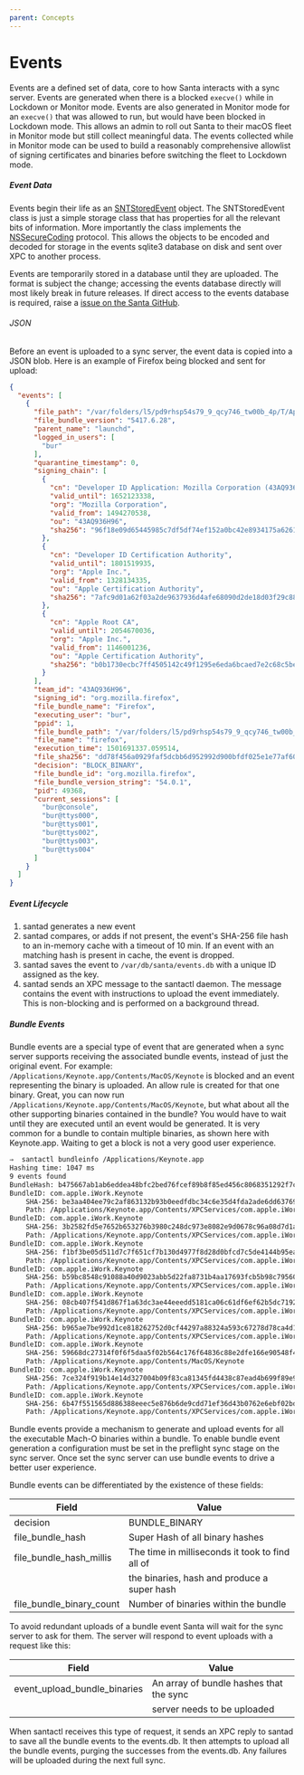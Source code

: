 ```yaml
---
parent: Concepts
---
```


# Events

Events are a defined set of data, core to how Santa interacts with a sync
server. Events are generated when there is a blocked `execve()` while in
Lockdown or Monitor mode. Events are also generated in Monitor mode for an
`execve()` that was allowed to run, but would have been blocked in Lockdown
mode. This allows an admin to roll out Santa to their macOS fleet in Monitor
mode but still collect meaningful data. The events collected while in Monitor
mode can be used to build a reasonably comprehensive allowlist of signing
certificates and binaries before switching the fleet to Lockdown mode.

##### Event Data

Events begin their life as an
[SNTStoredEvent](https://github.com/google/santa/blob/master/Source/common/SNTStoredEvent.h)
object. The SNTStoredEvent class is just a simple storage class that has
properties for all the relevant bits of information. More importantly the class
implements the
[NSSecureCoding](https://developer.apple.com/documentation/foundation/nssecurecoding?language=objc)
protocol. This allows the objects to be encoded and decoded for storage in the
events sqlite3 database on disk and sent over XPC to another process.

Events are temporarily stored in a database until they are uploaded. The format
is subject the change; accessing the events database directly will most likely
break in future releases. If direct access to the events database is required,
raise a [issue on the Santa GitHub](https://github.com/google/santa/issues).

###### JSON

Before an event is uploaded to a sync server, the event data is copied into a
JSON blob. Here is an example of Firefox being blocked and sent for upload:

```json
{
  "events": [
    {
      "file_path": "/var/folders/l5/pd9rhsp54s79_9_qcy746_tw00b_4p/T/AppTranslocation/254C1357-7461-457B-B734-A0FDAF0F26D9/d/Firefox.app/Contents/MacOS",
      "file_bundle_version": "5417.6.28",
      "parent_name": "launchd",
      "logged_in_users": [
        "bur"
      ],
      "quarantine_timestamp": 0,
      "signing_chain": [
        {
          "cn": "Developer ID Application: Mozilla Corporation (43AQ936H96)",
          "valid_until": 1652123338,
          "org": "Mozilla Corporation",
          "valid_from": 1494270538,
          "ou": "43AQ936H96",
          "sha256": "96f18e09d65445985c7df5df74ef152a0bc42e8934175a626180d9700c343e7b"
        },
        {
          "cn": "Developer ID Certification Authority",
          "valid_until": 1801519935,
          "org": "Apple Inc.",
          "valid_from": 1328134335,
          "ou": "Apple Certification Authority",
          "sha256": "7afc9d01a62f03a2de9637936d4afe68090d2de18d03f29c88cfb0b1ba63587f"
        },
        {
          "cn": "Apple Root CA",
          "valid_until": 2054670036,
          "org": "Apple Inc.",
          "valid_from": 1146001236,
          "ou": "Apple Certification Authority",
          "sha256": "b0b1730ecbc7ff4505142c49f1295e6eda6bcaed7e2c68c5be91b5a11001f024"
        }
      ],
      "team_id": "43AQ936H96",
      "signing_id": "org.mozilla.firefox",
      "file_bundle_name": "Firefox",
      "executing_user": "bur",
      "ppid": 1,
      "file_bundle_path": "/var/folders/l5/pd9rhsp54s79_9_qcy746_tw00b_4p/T/AppTranslocation/254C1357-7461-457B-B734-A0FDAF0F26D9/d/Firefox.app",
      "file_name": "firefox",
      "execution_time": 1501691337.059514,
      "file_sha256": "dd78f456a0929faf5dcbb6d952992d900bfdf025e1e77af60f0b029f0b85bf09",
      "decision": "BLOCK_BINARY",
      "file_bundle_id": "org.mozilla.firefox",
      "file_bundle_version_string": "54.0.1",
      "pid": 49368,
      "current_sessions": [
        "bur@console",
        "bur@ttys000",
        "bur@ttys001",
        "bur@ttys002",
        "bur@ttys003",
        "bur@ttys004"
      ]
    }
  ]
}
```

##### Event Lifecycle

1.  santad generates a new event
2.  santad compares, or adds if not present, the event's SHA-256 file hash to an
    in-memory cache with a timeout of 10 min. If an event with an matching hash
    is present in cache, the event is dropped.
3.  santad saves the event to `/var/db/santa/events.db` with a unique ID
    assigned as the key.
4.  santad sends an XPC message to the santactl daemon. The message contains the
    event with instructions to upload the event immediately. This is
    non-blocking and is performed on a background thread.

##### Bundle Events

Bundle events are a special type of event that are generated when a sync server
supports receiving the associated bundle events, instead of just the original
event. For example: `/Applications/Keynote.app/Contents/MacOS/Keynote` is
blocked and an event representing the binary is uploaded. An allow rule is
created for that one binary. Great, you can now run
`/Applications/Keynote.app/Contents/MacOS/Keynote`, but what about all the other
supporting binaries contained in the bundle? You would have to wait until they
are executed until an event would be generated. It is very common for a bundle
to contain multiple binaries, as shown here with Keynote.app. Waiting to get a
block is not a very good user experience.

```sh
⇒  santactl bundleinfo /Applications/Keynote.app
Hashing time: 1047 ms
9 events found
BundleHash: b475667ab1ab6eddea48bfc2bed76fcef89b8f85ed456c8068351292f7cb4806
BundleID: com.apple.iWork.Keynote
    SHA-256: be3aa404ee79c2af863132b93b0eedfdbc34c6e35d4fda2ade6dd637692ead84
    Path: /Applications/Keynote.app/Contents/XPCServices/com.apple.iWork.MovieCompatibilityConverter.xpc/Contents/MacOS/com.apple.iWork.MovieCompatibilityConverter
BundleID: com.apple.iWork.Keynote
    SHA-256: 3b2582fd5e7652b653276b3980c248dc973e8082e9d0678c96a08d7d1a8366ba
    Path: /Applications/Keynote.app/Contents/XPCServices/com.apple.iWork.PICTConverter.xpc/Contents/MacOS/com.apple.iWork.PICTConverter
BundleID: com.apple.iWork.Keynote
    SHA-256: f1bf3be05d511d7c7f651cf7b130d4977f8d28d0bfcd7c5de4144b95eaab7ad7
    Path: /Applications/Keynote.app/Contents/XPCServices/com.apple.iWork.ExternalResourceAccessor.xpc/Contents/XPCServices/com.apple.iWork.TCMovieExtractor.xpc/Contents/MacOS/com.apple.iWork.TCMovieExtractor
BundleID: com.apple.iWork.Keynote
    SHA-256: b59bc8548c91088a40d9023abb5d22fa8731b4aa17693fcb5b98c795607d219a
    Path: /Applications/Keynote.app/Contents/XPCServices/com.apple.iWork.BitmapTracer.xpc/Contents/MacOS/com.apple.iWork.BitmapTracer
BundleID: com.apple.iWork.Keynote
    SHA-256: 08cb407f541d867f1a63dc3ae44eeedd5181ca06c61df6ef62b5dc7192951a4b
    Path: /Applications/Keynote.app/Contents/XPCServices/com.apple.iWork.TCUtilities32.xpc/Contents/MacOS/com.apple.iWork.TCUtilities32
BundleID: com.apple.iWork.Keynote
    SHA-256: b965ae7be992d1ce818262752d0cf44297a88324a593c67278d78ca4d16fcc39
    Path: /Applications/Keynote.app/Contents/XPCServices/com.apple.iWork.ExternalResourceAccessor.xpc/Contents/XPCServices/com.apple.iWork.TCMovieExtractor.xpc/Contents/XPCServices/com.apple.iWork.TCMovieExtractor.TCUtilities32.xpc/Contents/MacOS/com.apple.iWork.TCMovieExtractor.TCUtilities32
BundleID: com.apple.iWork.Keynote
    SHA-256: 59668dc27314f0f6f5daa5f02b564c176f64836c88e2dfe166e90548f47336f1
    Path: /Applications/Keynote.app/Contents/MacOS/Keynote
BundleID: com.apple.iWork.Keynote
    SHA-256: 7ce324f919b14e14d327004b09f83ca81345fd4438c87ead4b699f89e9485595
    Path: /Applications/Keynote.app/Contents/XPCServices/com.apple.iWork.ExternalResourceAccessor.xpc/Contents/XPCServices/com.apple.iWork.ExternalResourceValidator.xpc/Contents/MacOS/com.apple.iWork.ExternalResourceValidator
BundleID: com.apple.iWork.Keynote
    SHA-256: 6b47f551565d886388eeec5e876b6de9cdd71ef36d43b0762e6ebf02bdd8515d
    Path: /Applications/Keynote.app/Contents/XPCServices/com.apple.iWork.ExternalResourceAccessor.xpc/Contents/MacOS/com.apple.iWork.ExternalResourceAccessor
```

Bundle events provide a mechanism to generate and upload events for all the
executable Mach-O binaries within a bundle. To enable bundle event generation a
configuration must be set in the preflight sync stage on the sync server. Once
set the sync server can use bundle events to drive a better user experience.

Bundle events can be differentiated by the existence of these fields:

| Field                    | Value                                           |
| ------------------------ | ----------------------------------------------- |
| decision                 | BUNDLE_BINARY                                   |
| file_bundle_hash         | Super Hash of all binary hashes                 |
| file_bundle_hash_millis  | The time in milliseconds it took to find all of |
|                          | the binaries, hash and produce a super hash     |
| file_bundle_binary_count | Number of binaries within the bundle            |

To avoid redundant uploads of a bundle event Santa will wait for the sync server
to ask for them. The server will respond to event uploads with a request like
this:

| Field                        | Value                                   |
| ---------------------------- | --------------------------------------- |
| event_upload_bundle_binaries | An array of bundle hashes that the sync |
|                              | server needs to be uploaded             |

When santactl receives this type of request, it sends an XPC reply to santad to
save all the bundle events to the events.db. It then attempts to upload all the
bundle events, purging the successes from the events.db. Any failures will be
uploaded during the next full sync.
